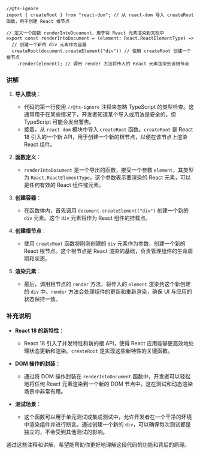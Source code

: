 ```tsx
//@ts-ignore
import { createRoot } from "react-dom"; // 从 react-dom 导入 createRoot 函数，用于创建 React 根节点

// 定义一个函数 renderIntoDocument，用于将 React 元素渲染到文档中
export const renderIntoDocument = (element: React.ReactElementType) =>
  // 创建一个新的 div 元素作为容器
  createRoot(document.createElement("div")) // 使用 createRoot 创建一个根节点
    .render(element); // 调用 render 方法将传入的 React 元素渲染到该根节点
```

### 讲解

1. **导入模块**：

   - 代码的第一行使用 `//@ts-ignore` 注释来忽略 TypeScript 的类型检查。这通常用于在某些情况下，开发者知道某个导入或用法是安全的，但 TypeScript 可能会发出警告。
   - 接着，从 `react-dom` 模块中导入 `createRoot` 函数。`createRoot` 是 React 18 引入的一个新 API，用于创建一个新的根节点，以便在该节点上渲染 React 组件。

2. **函数定义**：

   - `renderIntoDocument` 是一个导出的函数，接受一个参数 `element`，其类型为 `React.ReactElementType`。这个参数表示要渲染的 React 元素，可以是任何有效的 React 组件或元素。

3. **创建容器**：

   - 在函数体内，首先调用 `document.createElement("div")` 创建一个新的 `div` 元素。这个 `div` 元素将作为 React 组件的挂载点。

4. **创建根节点**：

   - 使用 `createRoot` 函数将刚刚创建的 `div` 元素作为参数，创建一个新的 React 根节点。这个根节点是 React 渲染的基础，负责管理组件的生命周期和状态。

5. **渲染元素**：
   - 最后，调用根节点的 `render` 方法，将传入的 `element` 渲染到这个新创建的 `div` 中。`render` 方法会处理组件的更新和重新渲染，确保 UI 与应用的状态保持一致。

### 补充说明

- **React 18 的新特性**：

  - React 18 引入了并发特性和新的根 API，使得 React 应用能够更高效地处理状态更新和渲染。`createRoot` 是实现这些新特性的关键函数。

- **DOM 操作的封装**：

  - 通过将 DOM 操作封装在 `renderIntoDocument` 函数中，开发者可以轻松地将任何 React 元素渲染到一个新的 DOM 节点中。这在测试和动态渲染场景中非常有用。

- **测试场景**：
  - 这个函数可以用于单元测试或集成测试中，允许开发者在一个干净的环境中渲染组件并进行断言。通过创建一个新的 `div`，可以确保每次测试都是独立的，不会受到其他测试的影响。

通过这些注释和讲解，希望能帮助你更好地理解这段代码的功能和背后的原理。
